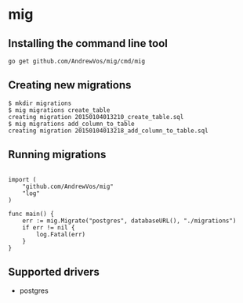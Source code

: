 # mig

## Installing the command line tool

```
go get github.com/AndrewVos/mig/cmd/mig
```

## Creating new migrations

```
$ mkdir migrations
$ mig migrations create_table
creating migration 20150104013210_create_table.sql
$ mig migrations add_column_to_table
creating migration 20150104013218_add_column_to_table.sql
```

## Running migrations

```golang

import (
	"github.com/AndrewVos/mig"
	"log"
)

func main() {
	err := mig.Migrate("postgres", databaseURL(), "./migrations")
	if err != nil {
		log.Fatal(err)
	}
}
```

## Supported drivers

- postgres
